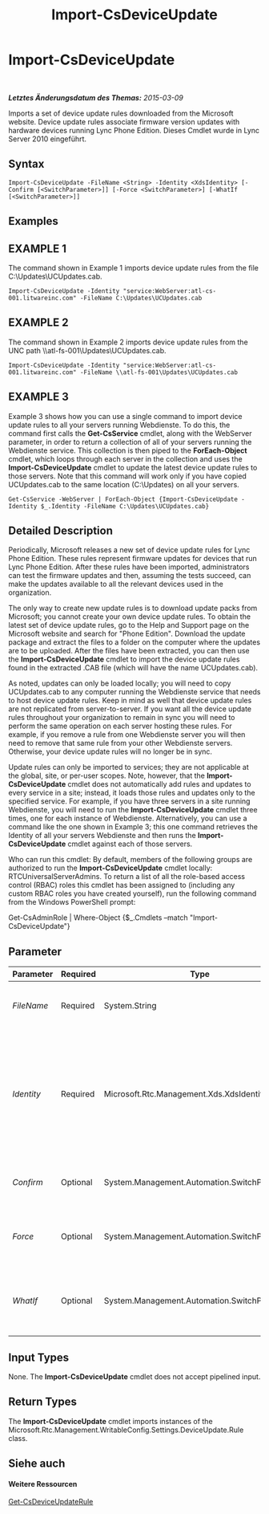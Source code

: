 ﻿---
title: Import-CsDeviceUpdate
TOCTitle: Import-CsDeviceUpdate
ms:assetid: cc2e5fab-d978-4e7e-8fc6-d12a0172c07c
ms:mtpsurl: https://technet.microsoft.com/de-de/library/Gg398861(v=OCS.15)
ms:contentKeyID: 49295427
ms.date: 05/19/2016
mtps_version: v=OCS.15
ms.translationtype: HT
---

# Import-CsDeviceUpdate

 

_**Letztes Änderungsdatum des Themas:** 2015-03-09_

Imports a set of device update rules downloaded from the Microsoft website. Device update rules associate firmware version updates with hardware devices running Lync Phone Edition. Dieses Cmdlet wurde in Lync Server 2010 eingeführt.

## Syntax

    Import-CsDeviceUpdate -FileName <String> -Identity <XdsIdentity> [-Confirm [<SwitchParameter>]] [-Force <SwitchParameter>] [-WhatIf [<SwitchParameter>]]

## Examples

## EXAMPLE 1

The command shown in Example 1 imports device update rules from the file C:\\Updates\\UCUpdates.cab.

    Import-CsDeviceUpdate -Identity "service:WebServer:atl-cs-001.litwareinc.com" -FileName C:\Updates\UCUpdates.cab

## EXAMPLE 2

The command shown in Example 2 imports device update rules from the UNC path \\\\atl-fs-001\\Updates\\UCUpdates.cab.

    Import-CsDeviceUpdate -Identity "service:WebServer:atl-cs-001.litwareinc.com" -FileName \\atl-fs-001\Updates\UCUpdates.cab

## EXAMPLE 3

Example 3 shows how you can use a single command to import device update rules to all your servers running Webdienste. To do this, the command first calls the **Get-CsService** cmdlet, along with the WebServer parameter, in order to return a collection of all of your servers running the Webdienste service. This collection is then piped to the **ForEach-Object** cmdlet, which loops through each server in the collection and uses the **Import-CsDeviceUpdate** cmdlet to update the latest device update rules to those servers. Note that this command will work only if you have copied UCUpdates.cab to the same location (C:\\Updates) on all your servers.

    Get-CsService -WebServer | ForEach-Object {Import-CsDeviceUpdate -Identity $_.Identity -FileName C:\Updates\UCUpdates.cab}

## Detailed Description

Periodically, Microsoft releases a new set of device update rules for Lync Phone Edition. These rules represent firmware updates for devices that run Lync Phone Edition. After these rules have been imported, administrators can test the firmware updates and then, assuming the tests succeed, can make the updates available to all the relevant devices used in the organization.

The only way to create new update rules is to download update packs from Microsoft; you cannot create your own device update rules. To obtain the latest set of device update rules, go to the Help and Support page on the Microsoft website and search for "Phone Edition". Download the update package and extract the files to a folder on the computer where the updates are to be uploaded. After the files have been extracted, you can then use the **Import-CsDeviceUpdate** cmdlet to import the device update rules found in the extracted .CAB file (which will have the name UCUpdates.cab).

As noted, updates can only be loaded locally; you will need to copy UCUpdates.cab to any computer running the Webdienste service that needs to host device update rules. Keep in mind as well that device update rules are not replicated from server-to-server. If you want all the device update rules throughout your organization to remain in sync you will need to perform the same operation on each server hosting these rules. For example, if you remove a rule from one Webdienste server you will then need to remove that same rule from your other Webdienste servers. Otherwise, your device update rules will no longer be in sync.

Update rules can only be imported to services; they are not applicable at the global, site, or per-user scopes. Note, however, that the **Import-CsDeviceUpdate** cmdlet does not automatically add rules and updates to every service in a site; instead, it loads those rules and updates only to the specified service. For example, if you have three servers in a site running Webdienste, you will need to run the **Import-CsDeviceUpdate** cmdlet three times, one for each instance of Webdienste. Alternatively, you can use a command like the one shown in Example 3; this one command retrieves the Identity of all your servers Webdienste and then runs the **Import-CsDeviceUpdate** cmdlet against each of those servers.

Who can run this cmdlet: By default, members of the following groups are authorized to run the **Import-CsDeviceUpdate** cmdlet locally: RTCUniversalServerAdmins. To return a list of all the role-based access control (RBAC) roles this cmdlet has been assigned to (including any custom RBAC roles you have created yourself), run the following command from the Windows PowerShell prompt:

Get-CsAdminRole | Where-Object {$\_.Cmdlets –match "Import-CsDeviceUpdate"}

## Parameter


<table>
<colgroup>
<col style="width: 25%" />
<col style="width: 25%" />
<col style="width: 25%" />
<col style="width: 25%" />
</colgroup>
<thead>
<tr class="header">
<th>Parameter</th>
<th>Required</th>
<th>Type</th>
<th>Description</th>
</tr>
</thead>
<tbody>
<tr class="odd">
<td><p><em>FileName</em></p></td>
<td><p>Required</p></td>
<td><p>System.String</p></td>
<td><p>Path to the update file (for example, C:\Updates\UCUpdates.cab).</p></td>
</tr>
<tr class="even">
<td><p><em>Identity</em></p></td>
<td><p>Required</p></td>
<td><p>Microsoft.Rtc.Management.Xds.XdsIdentity</p></td>
<td><p>Indicates the service instance where the new update rules will be applied. For example: -Identity &quot;service:WebServer:atl-cs-001.litwareinc.com&quot;.</p>
<p>The Identity should be the fully qualified domain name of the Front End pool where the Web server is installed.</p></td>
</tr>
<tr class="odd">
<td><p><em>Confirm</em></p></td>
<td><p>Optional</p></td>
<td><p>System.Management.Automation.SwitchParameter</p></td>
<td><p>Fordert Sie vor der Ausführung des Befehls zum Bestätigen auf.</p></td>
</tr>
<tr class="even">
<td><p><em>Force</em></p></td>
<td><p>Optional</p></td>
<td><p>System.Management.Automation.SwitchParameter</p></td>
<td><p>Suppresses the display of any non-fatal error message that might occur when running the command.</p></td>
</tr>
<tr class="odd">
<td><p><em>WhatIf</em></p></td>
<td><p>Optional</p></td>
<td><p>System.Management.Automation.SwitchParameter</p></td>
<td><p>Beschreibt die Auswirkungen einer Ausführung des Befehls, ohne den Befehl tatsächlich auszuführen.</p></td>
</tr>
</tbody>
</table>


## Input Types

None. The **Import-CsDeviceUpdate** cmdlet does not accept pipelined input.

## Return Types

The **Import-CsDeviceUpdate** cmdlet imports instances of the Microsoft.Rtc.Management.WritableConfig.Settings.DeviceUpdate.Rule class.

## Siehe auch

#### Weitere Ressourcen

[Get-CsDeviceUpdateRule](get-csdeviceupdaterule.md)


